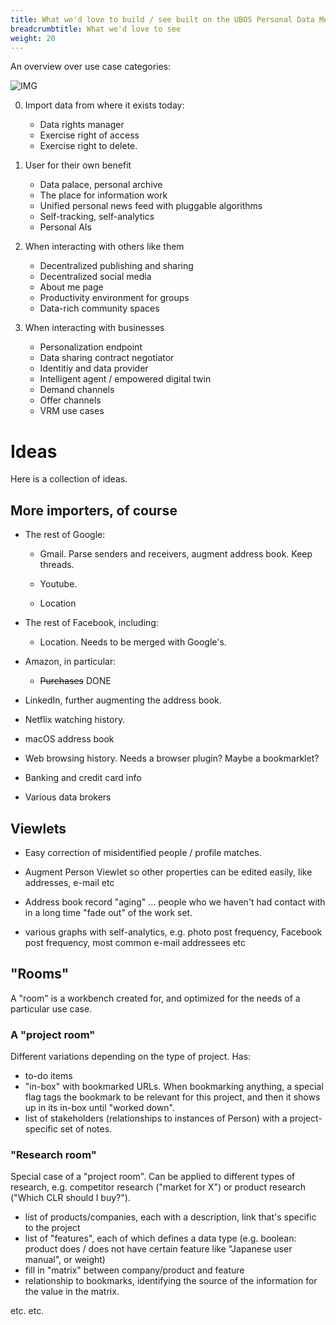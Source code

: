 ```yaml
---
title: What we'd love to build / see built on the UBOS Personal Data Mesh
breadcrumbtitle: What we'd love to see
weight: 20
---
```


An overview over use case categories:

![IMG](/images/use-cases.001.png)

0. Import data from where it exists today:

   * Data rights manager
   * Exercise right of access
   * Exercise right to delete.

1. User for their own benefit

   * Data palace, personal archive
   * The place for information work
   * Unified personal news feed with pluggable algorithms
   * Self-tracking, self-analytics
   * Personal AIs

2. When interacting with others like them

   * Decentralized publishing and sharing
   * Decentralized social media
   * About me page
   * Productivity environment for groups
   * Data-rich community spaces

3. When interacting with businesses

   * Personalization endpoint
   * Data sharing contract negotiator
   * Identitiy and data provider
   * Intelligent agent / empowered digital twin
   * Demand channels
   * Offer channels
   * VRM use cases

# Ideas

Here is a collection of ideas.

## More importers, of course

* The rest of Google:

  * Gmail. Parse senders and receivers, augment address book. Keep threads.

  * Youtube.

  * Location

* The rest of Facebook, including:

  * Location. Needs to be merged with Google's.

* Amazon, in particular:

  * ~~Purchases~~ DONE

* LinkedIn, further augmenting the address book.

* Netflix watching history.

* macOS address book

* Web browsing history. Needs a browser plugin? Maybe a bookmarklet?

* Banking and credit card info

* Various data brokers

## Viewlets

* Easy correction of misidentified people / profile matches.

* Augment Person Viewlet so other properties can be edited easily,
  like addresses, e-mail etc

* Address book record "aging" ... people who we haven't had contact
  with in a long time "fade out" of the work set.

* various graphs with self-analytics, e.g. photo post frequency,
  Facebook post frequency, most common e-mail addressees etc

## "Rooms"

A "room" is a workbench created for, and optimized for the needs of a
particular use case.

### A "project room"

Different variations depending on the type of project. Has:

* to-do items
* "in-box" with bookmarked URLs. When bookmarking anything, a special
  flag tags the bookmark to be relevant for this project, and then it
  shows up in its in-box until "worked down".
* list of stakeholders (relationships to instances of Person) with a
  project-specific set of notes.

### "Research room"

Special case of a "project room". Can be applied to different types of
research, e.g. competitor research ("market for X") or product research
("Which CLR should I buy?").

* list of products/companies, each with a description, link that's
  specific to the project
* list of "features", each of which defines a data type (e.g. boolean:
  product does / does not have certain feature like "Japanese user manual",
  or weight)
* fill in "matrix" between company/product and feature
* relationship to bookmarks, identifying the source of the information
  for the value in the matrix.

etc. etc.

